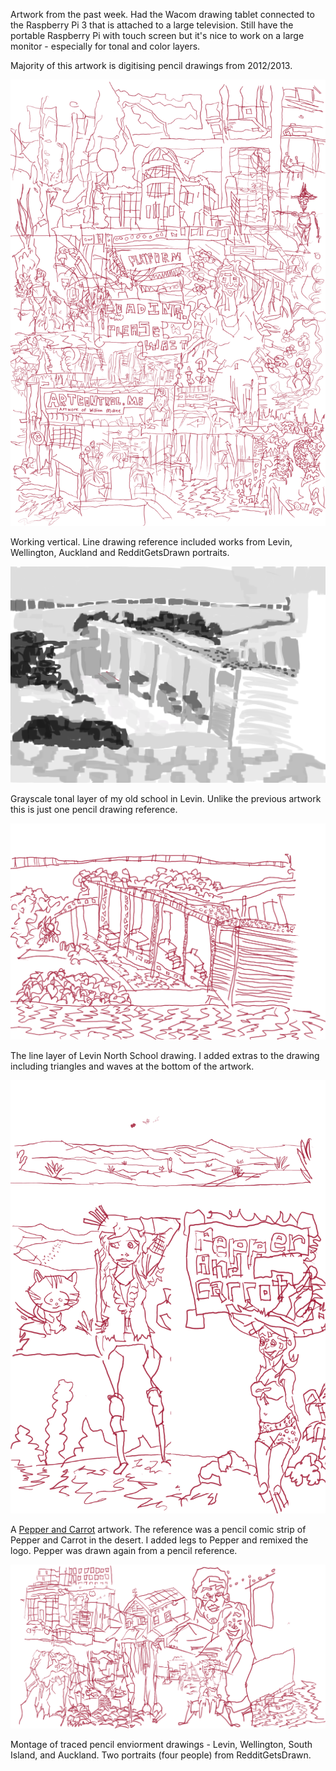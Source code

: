 Artwork from the past week. Had the Wacom drawing tablet connected to the Raspberry Pi 3 that is attached to a large television. Still have the portable Raspberry Pi with touch screen but it's nice to work on a large monitor - especially for tonal and color layers. 

Majority of this artwork is digitising pencil drawings from 2012/2013.

![cover-mont](/galleries/2016/08/26/cover-mont.png)

Working vertical. Line drawing reference included works from Levin, Wellington, Auckland and RedditGetsDrawn portraits.  

![lvnnorth-triang-grayscale](/galleries/2016/08/26/lvnnorth-triang-grayscale.png)

Grayscale tonal layer of my old school in Levin. Unlike the previous artwork this is just one pencil drawing reference.

![lvnnorth-triang-line](/galleries/2016/08/26/lvnnorth-triang-line.png)

The line layer of Levin North School drawing. I added extras to the drawing including triangles and waves at the bottom of the artwork.

![c-desert](/galleries/2016/08/26/pc-desert.png)

A [Pepper and Carrot](http://peppercarrot.com) artwork. The reference was a pencil comic strip of Pepper and Carrot in the desert. I added legs to Pepper and remixed the logo. Pepper was drawn again from a pencil reference. 

![wel-train-rmont](/galleries/2016/08/26/wel-train-rmont.png)

Montage of traced pencil enviorment drawings - Levin, Wellington, South Island, and Auckland. Two portraits (four people) from RedditGetsDrawn. 

